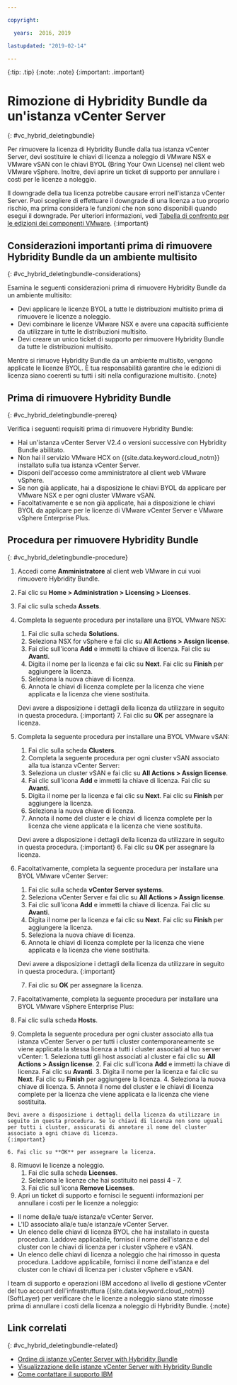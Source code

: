 ```yaml
---

copyright:

  years:  2016, 2019

lastupdated: "2019-02-14"

---
```


{:tip: .tip}
{:note: .note}
{:important: .important}

# Rimozione di Hybridity Bundle da un'istanza vCenter Server
{: #vc_hybrid_deletingbundle}

Per rimuovere la licenza di Hybridity Bundle dalla tua istanza vCenter Server, devi sostituire le chiavi di licenza a noleggio di VMware NSX e VMware vSAN con le chiavi BYOL (Bring Your Own License) nel client web VMware vSphere. Inoltre, devi aprire un ticket di supporto per annullare i costi per le licenze a noleggio.

Il downgrade della tua licenza potrebbe causare errori nell'istanza vCenter Server. Puoi scegliere di effettuare il downgrade di una licenza a tuo proprio rischio, ma prima considera le funzioni che non sono disponibili quando esegui il downgrade. Per ulteriori informazioni, vedi [Tabella di confronto per le edizioni dei componenti VMware](/docs/services/vmwaresolutions/archiref/solution?topic=vmware-solutions-solution-appendix).
{:important}

## Considerazioni importanti prima di rimuovere Hybridity Bundle da un ambiente multisito
{: #vc_hybrid_deletingbundle-considerations}

Esamina le seguenti considerazioni prima di rimuovere Hybridity Bundle da un ambiente multisito:

* Devi applicare le licenze BYOL a tutte le distribuzioni multisito prima di rimuovere le licenze a noleggio.
* Devi combinare le licenze VMware NSX e avere una capacità sufficiente da utilizzare in tutte le distribuzioni multisito.
* Devi creare un unico ticket di supporto per rimuovere Hybridity Bundle da tutte le distribuzioni multisito.

Mentre si rimuove Hybridity Bundle da un ambiente multisito, vengono applicate le licenze BYOL. È tua responsabilità garantire che le edizioni di licenza siano coerenti su tutti i siti nella configurazione multisito.
{:note}

## Prima di rimuovere Hybridity Bundle
{: #vc_hybrid_deletingbundle-prereq}

Verifica i seguenti requisiti prima di rimuovere Hybridity Bundle:

* Hai un'istanza vCenter Server V2.4 o versioni successive con Hybridity Bundle abilitato.
* Non hai il servizio VMware HCX on {{site.data.keyword.cloud_notm}} installato sulla tua istanza vCenter Server.
* Disponi dell'accesso come amministratore al client web VMware vSphere.
* Se non già applicate, hai a disposizione le chiavi BYOL da applicare per VMware NSX e per ogni cluster VMware vSAN.
* Facoltativamente e se non già applicate, hai a disposizione le chiavi BYOL da applicare per le licenze di VMware vCenter Server e VMware vSphere Enterprise Plus.

## Procedura per rimuovere Hybridity Bundle
{: #vc_hybrid_deletingbundle-procedure}

1. Accedi come **Amministratore** al client web VMware in cui vuoi rimuovere Hybridity Bundle.
2. Fai clic su **Home > Administration > Licensing > Licenses**.
3. Fai clic sulla scheda **Assets**.
4. Completa la seguente procedura per installare una BYOL VMware NSX:
   1. Fai clic sulla scheda **Solutions**.
   2. Seleziona NSX for vSphere e fai clic su **All Actions > Assign license**.
   3. Fai clic sull'icona **Add** e immetti la chiave di licenza. Fai clic su **Avanti**.
   4. Digita il nome per la licenza e fai clic su **Next**. Fai clic su **Finish** per aggiungere la licenza.
   5. Seleziona la nuova chiave di licenza.
   6. Annota le chiavi di licenza complete per la licenza che viene applicata e la licenza che viene sostituita.

   Devi avere a disposizione i dettagli della licenza da utilizzare in seguito in questa procedura.
   {:important}
   7. Fai clic su **OK** per assegnare la licenza.
5. Completa la seguente procedura per installare una BYOL VMware vSAN:
   1. Fai clic sulla scheda **Clusters**.
   2. Completa la seguente procedura per ogni cluster vSAN associato alla tua istanza vCenter Server:
    1. Seleziona un cluster vSAN e fai clic su **All Actions > Assign license**.
    2. Fai clic sull'icona **Add** e immetti la chiave di licenza. Fai clic su **Avanti**.
    3. Digita il nome per la licenza e fai clic su **Next**. Fai clic su **Finish** per aggiungere la licenza.
    4. Seleziona la nuova chiave di licenza.
    5. Annota il nome del cluster e le chiavi di licenza complete per la licenza che viene applicata e la licenza che viene sostituita.

    Devi avere a disposizione i dettagli della licenza da utilizzare in seguito in questa procedura.
    {:important}
    6. Fai clic su **OK** per assegnare la licenza.
6. Facoltativamente, completa la seguente procedura per installare una BYOL VMware vCenter Server:
   1. Fai clic sulla scheda **vCenter Server systems**.
   2. Seleziona vCenter Server e fai clic su **All Actions > Assign license**.
   3. Fai clic sull'icona **Add** e immetti la chiave di licenza. Fai clic su **Avanti**.
   4. Digita il nome per la licenza e fai clic su **Next**. Fai clic su **Finish** per aggiungere la licenza.
   5. Seleziona la nuova chiave di licenza.
   6. Annota le chiavi di licenza complete per la licenza che viene applicata e la licenza che viene sostituita.

   Devi avere a disposizione i dettagli della licenza da utilizzare in seguito in questa procedura.
   {:important}

   7. Fai clic su **OK** per assegnare la licenza.
7. Facoltativamente, completa la seguente procedura per installare una BYOL VMware vSphere Enterprise Plus:
  1. Fai clic sulla scheda **Hosts**.
  2. Completa la seguente procedura per ogni cluster associato alla tua istanza vCenter Server o per tutti i cluster contemporaneamente se viene applicata la stessa licenza a tutti i cluster associati al tuo server vCenter:
    1. Seleziona tutti gli host associati al cluster e fai clic su **All Actions > Assign license**.
    2. Fai clic sull'icona **Add** e immetti la chiave di licenza. Fai clic su **Avanti**.
    3. Digita il nome per la licenza e fai clic su **Next**. Fai clic su **Finish** per aggiungere la licenza.
    4. Seleziona la nuova chiave di licenza.
    5. Annota il nome del cluster e le chiavi di licenza complete per la licenza che viene applicata e la licenza che viene sostituita.

    Devi avere a disposizione i dettagli della licenza da utilizzare in seguito in questa procedura. Se le chiavi di licenza non sono uguali per tutti i cluster, assicurati di annotare il nome del cluster associato a ogni chiave di licenza.
    {:important}

    6. Fai clic su **OK** per assegnare la licenza.
8. Rimuovi le licenze a noleggio.
   1. Fai clic sulla scheda **Licenses**.
   2. Seleziona le licenze che hai sostituito nei passi 4 - 7.
   3. Fai clic sull'icona **Remove Licenses**.
9. Apri un ticket di supporto e fornisci le seguenti informazioni per annullare i costi per le licenze a noleggio:
  * Il nome della/e tua/e istanza/e vCenter Server.
  * L'ID associato alla/e tua/e istanza/e vCenter Server.
  * Un elenco delle chiavi di licenza BYOL che hai installato in questa procedura. Laddove applicabile, fornisci il nome dell'istanza e del cluster con le chiavi di licenza per i cluster vSphere e vSAN.
  * Un elenco delle chiavi di licenza a noleggio che hai rimosso in questa procedura. Laddove applicabile, fornisci il nome dell'istanza e del cluster con le chiavi di licenza per i cluster vSphere e vSAN.

  I team di supporto e operazioni IBM accedono al livello di gestione vCenter del tuo account dell'infrastruttura {{site.data.keyword.cloud_notm}} (SoftLayer) per verificare che le licenze a noleggio siano state rimosse prima di annullare i costi della licenza a noleggio di Hybridity Bundle.
  {:note}

## Link correlati
{: #vc_hybrid_deletingbundle-related}

* [Ordine di istanze vCenter Server with Hybridity Bundle](/docs/services/vmwaresolutions/vcenter?topic=vmware-solutions-vc_hybrid_orderinginstance)
* [Visualizzazione delle istanze vCenter Server with Hybridity Bundle](/docs/services/vmwaresolutions/vcenter?topic=vmware-solutions-vc_hybrid_viewinginstances)
* [Come contattare il supporto IBM](/docs/services/vmwaresolutions/vmonic?topic=vmware-solutions-trbl_support)
